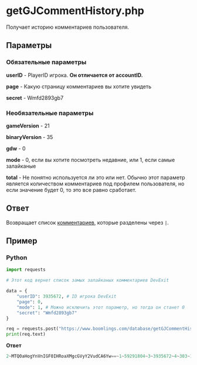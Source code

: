 # getGJCommentHistory.php

Получает историю комментариев пользователя.

## Параметры

### Обязательные параметры

**userID** - PlayerID игрока. **Он отличается от accountID.**

**page** - Какую страницу комментариев вы хотите увидеть

**secret** - Wmfd2893gb7

### Необязательные параметры

**gameVersion** - 21

**binaryVersion** - 35

**gdw** - 0

**mode** - 0, если вы хотите посмотреть недавние, или 1, если самые залайканые 

**total** - Не понятно используется ли это или нет. Обычно этот параметр является количеством комментариев под профилем пользователя, но если значение будет 0, то это все равно сработает.

## Ответ

Возвращает список [комментариев](/resources/server/comment.md), которые разделены через `|`.

## Пример

<!-- tabs:start -->

### **Python**

```py
import requests

# Этот код вернет список замых залайканых комментариев DevExit

data = {
    "userID": 3935672, # ID игрока DevExit
    "page": 0,
	"mode": 1, # Можно исключить этот параметр, но тогда он станет 0
    "secret": "Wmfd2893gb7"
}

req = requests.post("https://www.boomlings.com/database/getGJCommentHistory.php", data=data)
print(req.text)
```

**Ответ**
```py
2~MTQ0aHogYnVnIGF0IHRoaXMgcGVyY2VudCA6Yw==~1~59291804~3~3935672~4~303~10~43~9~5 months~6~17381271:1~DevExit~9~119~10~18~11~16~14~0~15~2~16~173831|2~T1ZFUiAxMDAwMCBET1dOTE9BRFMhISEhIFRIWCBTT09PTyBNVUNIISEh~1~14278830~3~3935672~4~16~10~0~9~4 years~6~20407183:1~DevExit~9~119~10~18~11~16~14~0~15~2~16~173831|2~V2h5~1~39387387~3~3935672~4~16~10~0~9~2 years~6~6965185:1~DevExit~9~119~10~18~11~16~14~0~15~2~16~173831|2~cGFzcyAzNjk3NDE=~1~20374388~3~3935672~4~15~10~0~9~4 years~6~25437852:1~DevExit~9~119~10~18~11~16~14~0~15~2~16~173831|2~TCBpIGsgZSBiIG8gdA==~1~45375100~3~3935672~4~11~10~0~9~2 years~6~18743065:1~DevExit~9~119~10~18~11~16~14~0~15~2~16~173831|2~Njk3NDY5IHBhc3MhISEhISEhISE=~1~9834617~3~3935672~4~9~10~0~9~4 years~6~25333196:1~DevExit~9~119~10~18~11~16~14~0~15~2~16~173831|2~ICAg~1~28093070~3~3935672~4~7~10~0~9~3 years~6~44155639:1~DevExit~9~119~10~18~11~16~14~0~15~2~16~173831|2~MTU2MjU1IHBhc3M=~1~20727320~3~3935672~4~7~10~0~9~4 years~6~25238380:1~DevExit~9~119~10~18~11~16~14~0~15~2~16~173831|2~NTU2Mjg3IGlzIHRoZSBQQVNTU1NTU1NTIQ==~1~20742226~3~3935672~4~7~10~0~9~4 years~6~25333304:1~DevExit~9~119~10~18~11~16~14~0~15~2~16~173831|2~TmljZSBsaWtlYm90~1~34571961~3~3935672~4~6~10~0~9~3 years~6~5908756:1~DevExit~9~119~10~18~11~16~14~0~15~2~16~173831#999:0:10
```

<!-- tabs:end -->